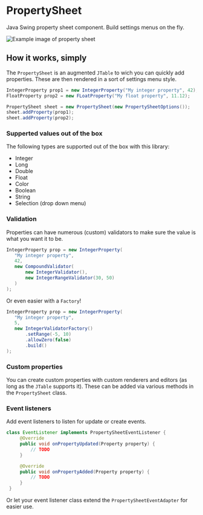 # PropertySheet
Java Swing property sheet component. Build settings menus on the fly.  

![Example image of property sheet](https://i.imgur.com/gd79Tyi.png)

## How it works, simply
The `PropertySheet` is an augmented `JTable` to wich you can quickly add properties. These are then rendered in a sort of settings menu style.  
```java
IntegerProperty prop1 = new IntegerProperty("My integer property", 42);
FloatProperty prop2 = new FLoatProperty("My float property", 11.12);

PropertySheet sheet = new PropertySheet(new PropertySheetOptions());
sheet.addProperty(prop1);
sheet.addProperty(prop2);
```
### Supperted values out of the box
The following types are supported out of the box with this library:
- Integer
- Long
- Double
- Float
- Color
- Boolean
- String
- Selection (drop down menu)

### Validation
Properties can have numerous (custom) validators to make sure the value is what you want it to be. 
```java
IntegerProperty prop = new IntegerProperty(
   "My integer property",
   42,
   new CompoundValidator(
       new IntegerValidator(),
       new IntegerRangeValidator(30, 50)
   )
);
```
Or even easier with a `Factory`!
```java
IntegerProperty prop = new IntegerProperty(
   "My integer property",
   5,
   new IntegerValidatorFactory()
       .setRange(-5, 10)
       .allowZero(false)
       .build()
);
```
### Custom properties
You can create custom properties with custom renderers and editors (as long as the `JTable` supports it). These can be added via various methods in the `PropertySheet` class. 

### Event listeners
Add event listeners to listen for update or create events.
```java
class EventListener implements PropertySheetEventListener {
     @Override
     public void onPropertyUpdated(Property property) {
         // TODO
     }

     @Override
     public void onPropertyAdded(Property property) {
         // TODO
     }
 }
```
Or let your event listener class extend the `PropertySheetEventAdapter` for easier use.
